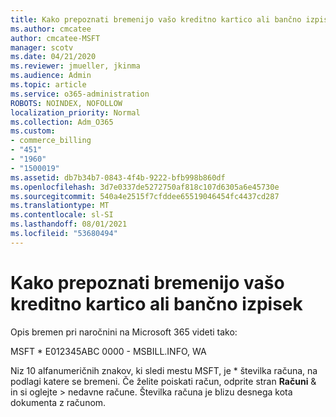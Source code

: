 ```yaml
---
title: Kako prepoznati bremenijo vašo kreditno kartico ali bančno izpisek
ms.author: cmcatee
author: cmcatee-MSFT
manager: scotv
ms.date: 04/21/2020
ms.reviewer: jmueller, jkinma
ms.audience: Admin
ms.topic: article
ms.service: o365-administration
ROBOTS: NOINDEX, NOFOLLOW
localization_priority: Normal
ms.collection: Adm_O365
ms.custom:
- commerce_billing
- "451"
- "1960"
- "1500019"
ms.assetid: db7b34b7-0843-4f4b-9222-bfb998b860df
ms.openlocfilehash: 3d7e0337de5272750af818c107d6305a6e45730e
ms.sourcegitcommit: 540a4e2515f7cfddee65519046454fc4437cd287
ms.translationtype: MT
ms.contentlocale: sl-SI
ms.lasthandoff: 08/01/2021
ms.locfileid: "53680494"
---
```

# <a name="how-to-identify-a-charge-on-your-credit-card-or-bank-statement"></a>Kako prepoznati bremenijo vašo kreditno kartico ali bančno izpisek

Opis bremen pri naročnini na Microsoft 365 videti tako:
  
MSFT \* E012345ABC 0000 - MSBILL.INFO, WA
  
Niz 10 alfanumeričnih znakov, ki sledi mestu MSFT, je \* številka računa, na podlagi katere se bremeni. Če želite poiskati račun, odprite stran **Računi** & in si oglejte \> [](https://go.microsoft.com/fwlink/p/?linkid=848039) nedavne račune. Številka računa je blizu desnega kota dokumenta z računom.